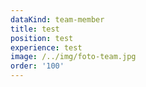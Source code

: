 ```yaml
---
dataKind: team-member
title: test
position: test
experience: test
image: /../img/foto-team.jpg
order: '100'
---
```


